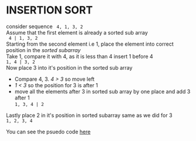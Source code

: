# INSERTION SORT
consider sequence  ` 4, 1, 3, 2`<br>
 Assume that the first element is already a sorted sub array <br> ` 4 | 1, 3, 2`
 <br> Starting from the second element i.e 1, place the element into correct position in the *sorted subarray*
 <br>Take 1, compare it with 4, as it is less than 4 insert 1 before 4 <br> `1, 4 | 3, 2`
 <br>Now place 3 into it's position in the sorted sub array 
 - Compare 4, 3. _4 > 3_ so move left
 -  _1 < 3_ so the position for 3 is after 1
 -  move all the elements after 3 in sorted sub array by one place and add 3 after 1<br>`1, 3, 4 | 2`<br>
 
 Lastly place 2 in it's position in sorted subarray same as we did for 3
 <br>`1, 2, 3, 4`
 
You can see the psuedo code [here](./ins_sort_psuedo.txt)
